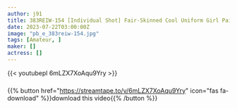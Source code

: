 ```yaml
---
author: j91
title: 383REIW-154 [Individual Shot] Fair-Skinned Cool Uniform Girl Paipanma
date: 2023-07-22T03:00:00Z
image: "pb_e_383reiw-154.jpg"
tags: [Amateur, ]
maker: []
actress: []
---
```



{{< youtubepl 6mLZX7XoAqu9Yry >}}
###

{{% button href="https://streamtape.to/v/6mLZX7XoAqu9Yry" icon="fas fa-download" %}}download this video{{% /button %}}

